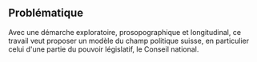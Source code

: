 ## Problématique

Avec une démarche exploratoire, prosopographique et longitudinal, ce travail veut proposer un modèle du champ politique suisse, en particulier celui d'une partie du pouvoir législatif, le Conseil national.